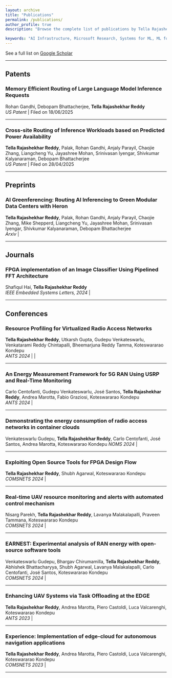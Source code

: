 ```yaml
---
layout: archive
title: "Publications"
permalink: /publications/
author_profile: true
description: "Browse the complete list of publications by Tella Rajashekhar Reddy, including journal articles, conference papers, and patents."

keywords: "AI Infrastructure, Microsoft Research, Systems for ML, ML for Systems, IIT Dharwad, FPGA, RAN"
---
```


See a full list on [Google Scholar](https://scholar.google.com/citations?user=2OyjqLoAAAAJ&hl=en)

---
## Patents


### Memory Efficient Routing of Large Language Model Inference Requests
Rohan Gandhi, Debopam Bhattacherjee, **Tella Rajashekhar Reddy**<br> 
*US Patent* | Filed on 18/06/2025

---
### Cross-site Routing of Inference Workloads based on Predicted Power Availability
**Tella Rajashekhar Reddy**, Palak, Rohan Gandhi, Anjaly Parayil, Chaojie Zhang, Liangcheng Yu, Jayashree Mohan, Srinivasan Iyengar, Shivkumar Kalyanaraman, Debopam Bhattacherjee  
*US Patent* | Filed on 28/04/2025

---

## Preprints

### AI Greenferencing: Routing AI Inferencing to Green Modular Data Centers with Heron  
**Tella Rajashekhar Reddy**, Palak, Rohan Gandhi, Anjaly Parayil, Chaojie Zhang, Mike Shepperd, Liangcheng Yu, Jayashree Mohan, Srinivasan Iyengar, Shivkumar Kalyanaraman, Debopam Bhattacherjee  
*Arxiv* | <a href="https://arxiv.org/pdf/2505.09989" target="_blank"><i class="fas fa-file-pdf pdf-icon"></i></a>

---

## Journals

### FPGA implementation of an Image Classifier Using Pipelined FFT Architecture
Shafiqul Hai, **Tella Rajashekhar Reddy**  
*IEEE Embedded Systems Letters, 2024* | <a href="https://ieeexplore.ieee.org/abstract/document/10755115/" target="_blank"><i class="fas fa-file-pdf pdf-icon"></i></a>

---
## Conferences

### Resource Profiling for Virtualized Radio Access Networks 
**Tella Rajashekhar Reddy**, Utkarsh Gupta, Gudepu Venkateswarlu, Venkatarami Reddy Chintapalli, Bheemarjuna Reddy Tamma, Koteswararao Kondepu  
*ANTS 2024* | <a href="https://mr-rajashekhar.github.io/files/Resource_Profiling_for__Next_Generation__Radio_Access_Networks.pdf" target="_blank"><i class="fas fa-file-pdf pdf-icon"></i></a> | <a href="https://mr-rajashekhar.github.io/files/IEEE_ANTS_2024_SLIDES.pdf" target="_blank"><i class="fas fa-file-powerpoint pdf-icon"></i></a>

---
### An Energy Measurement Framework for 5G RAN Using USRP and Real-Time Monitoring 
Carlo Centofanti, Gudepu Venkateswarlu, José Santos, **Tella Rajashekhar Reddy**, Andrea Marotta, Fabio Graziosi, Koteswararao Kondepu<br> 
*ANTS 2024* | <a href="https://mr-rajashekhar.github.io/files/2024_ANTS__An_Energy_Measurement_Framework_for_5G.pdf" target="_blank"><i class="fas fa-file-pdf pdf-icon"></i></a>

---
### Demonstrating the energy consumption of radio access networks in container clouds 
Venkateswarlu Gudepu, **Tella Rajashekhar Reddy**, Carlo Centofanti, José Santos, Andrea Marotta, Koteswararao Kondepu
*NOMS 2024* | <a href="https://mr-rajashekhar.github.io/files/2024_NOMS_Demo.pdf" target="_blank"><i class="fas fa-file-pdf pdf-icon"></i></a>

---
### Exploiting Open Source Tools for FPGA Design Flow 
**Tella Rajashekhar Reddy**, Shubh Agarwal, Koteswararao Kondepu<br>
*COMSNETS 2024* | <a href="https://mr-rajashekhar.github.io/files/COMSNETS_DEMO_AND_EXHIBITS_2024.pdf" target="_blank"><i class="fas fa-file-pdf pdf-icon"></i></a>

---
### Real-time UAV resource monitoring and alerts with automated control mechanism 
Nisarg Parekh, **Tella Rajashekhar Reddy**, Lavanya Malakalapalli, Praveen Tammana, Koteswararao Kondepu<br>
*COMSNETS 2024* | <a href="https://mr-rajashekhar.github.io/files/COMSNETS_GRADUATE_FORUM_2024.pdf" target="_blank"><i class="fas fa-file-pdf pdf-icon"></i></a>

---
### EARNEST: Experimental analysis of RAN energy with open-source software tools 
Venkateswarlu Gudepu, Bhargav Chirumamilla, **Tella Rajashekhar Reddy**, Abhishek Bhattacharyya, Shubh Agarwal, Lavanya Malakalapalli, Carlo Centofanti, José Santos, Koteswararao Kondepu<br>
*COMSNETS 2024* | <a href="https://mr-rajashekhar.github.io/files/COMSNETS_IIGF_2024.pdf" target="_blank"><i class="fas fa-file-pdf pdf-icon"></i></a>

---
### Enhancing UAV Systems via Task Offloading at the EDGE 
**Tella Rajashekhar Reddy**, Andrea Marotta, Piero Castoldi, Luca Valcarenghi, Koteswararao Kondepu<br>
*ANTS 2023* | <a href="https://mr-rajashekhar.github.io/files/ANTS_SHORT_PAPER_2023.pdf" target="_blank"><i class="fas fa-file-pdf pdf-icon"></i></a>

---
### Experience: Implementation of edge-cloud for autonomous navigation applications 
**Tella Rajashekhar Reddy**, Andrea Marotta, Piero Castoldi, Luca Valcarenghi, Koteswararao Kondepu<br>
*COMSNETS 2023* | <a href="https://mr-rajashekhar.github.io/files/COMSNETS_EXPERIENCE_PAPER_2023.pdf" target="_blank"><i class="fas fa-file-pdf pdf-icon"></i></a>

---

<!-- 
{% assign sorted_publications = site.publications | sort: 'name' | reverse %}
{% for publication in sorted_publications %}
  {% include publication-card_authors.html title=publication.title link=publication.link authors=publication.authors venue=publication.venue %}
{% endfor %} -->